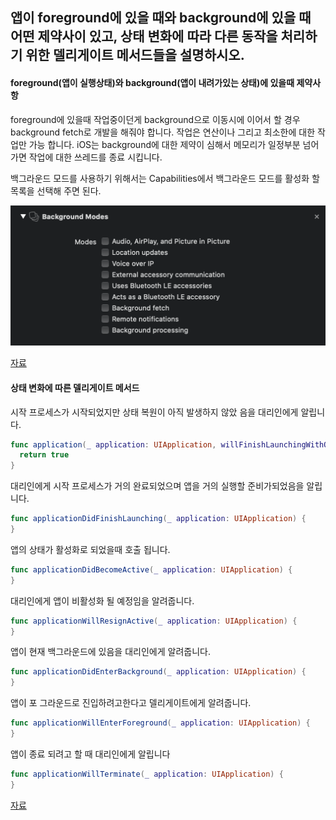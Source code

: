 ## 앱이 foreground에 있을 때와 background에 있을 때 어떤 제약사이 있고, 상태 변화에 따라 다른 동작을 처리하기 위한 델리게이트 메서드들을 설명하시오.

#### foreground(앱이 실행상태)와 background(앱이 내려가있는 상태)에 있을때 제약사항

foreground에 있을때 작업중이던게  background으로 이동시에 이어서 할 경우 background fetch로 개발을 해줘야 합니다. 작업은 연산이나  그리고 최소한에 대한 작업만 가능 합니다. iOS는 background에 대한 제약이 심해서 메모리가 일정부분 넘어가면 작업에 대한 쓰레드를 종료 시킵니다. 

백그라운드 모드를 사용하기 위해서는 Capabilities에서 백그라운드 모드를 활성화 할 목록을 선택해 주면 된다.

<img src="images/backgroundmodes.png">

[자료](https://medium.com/cashwalk/ios-background-mode-9bf921f1c55b)



#### 상태 변화에 따른 델리게이트 메서드

시작 프로세스가 시작되었지만 상태 복원이 아직 발생하지 않았 음을 대리인에게 알립니다.

```swift
func application(_ application: UIApplication, willFinishLaunchingWithOptions launchOptions: [UIApplication.LaunchOptionsKey : Any]? = nil) -> Bool {
  return true
}
```

대리인에게 시작 프로세스가 거의 완료되었으며 앱을 거의 실행할 준비가되었음을 알립니다.

```swift
func applicationDidFinishLaunching(_ application: UIApplication) {
}	
```

앱의 상태가 활성화로 되었을때 호출 됩니다.

```swift
func applicationDidBecomeActive(_ application: UIApplication) {
}
```

대리인에게 앱이 비활성화 될 예정임을 알려줍니다.

```swift
func applicationWillResignActive(_ application: UIApplication) {
}
```

앱이 현재 백그라운드에 있음을 대리인에게 알려줍니다.

```swift
func applicationDidEnterBackground(_ application: UIApplication) {
}
```

앱이 포 그라운드로 진입하려고한다고 델리게이트에게 알려줍니다.

```swift
func applicationWillEnterForeground(_ application: UIApplication) {
}
```

앱이 종료 되려고 할 때 대리인에게 알립니다

```swift
func applicationWillTerminate(_ application: UIApplication) {
}
```

[자료](https://blog.yagom.net/480)


